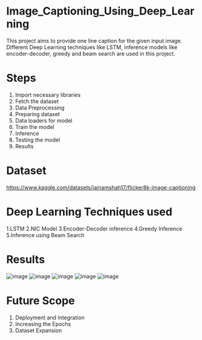 # Image_Captioning_Using_Deep_Learning
This project aims to provide one line caption for the given input image. Different Deep Learning techniques like LSTM, inference models like encoder-decoder, greedy and beam search are used in this project.

# Steps
1. Import necessary libraries
2. Fetch the dataset
3. Data Preprocessing
4. Preparing dataset
5. Data loaders for model
6. Train the model
7. Inference
8. Testing the model
9. Results

# Dataset
https://www.kaggle.com/datasets/jainamshah17/flicker8k-image-captioning

# Deep Learning Techniques used
1.LSTM
2.NIC Model
3.Encoder-Decoder inference
4.Greedy Inference
5.Inference using Beam Search

# Results
![image](https://github.com/kasturimandlik/Image_Captioning_Using_Deep_Learning/assets/104767049/c952ae23-ef6c-4f5c-82dc-f51dab97ae95)
![image](https://github.com/kasturimandlik/Image_Captioning_Using_Deep_Learning/assets/104767049/4c01e6ee-b5f0-4d6d-8356-daee960dd581)
![image](https://github.com/kasturimandlik/Image_Captioning_Using_Deep_Learning/assets/104767049/fcd6f1b0-3519-4321-82df-52f9a15f5e19)
![image](https://github.com/kasturimandlik/Image_Captioning_Using_Deep_Learning/assets/104767049/129a4a96-bf2c-46f7-b128-4a5c1dccfbc7)
![image](https://github.com/kasturimandlik/Image_Captioning_Using_Deep_Learning/assets/104767049/a1995d44-f436-4c52-b7f7-c536782b6616)

# Future Scope
1. Deployment and Integration
2. Increasing the Epochs
3. Dataset Expansion
